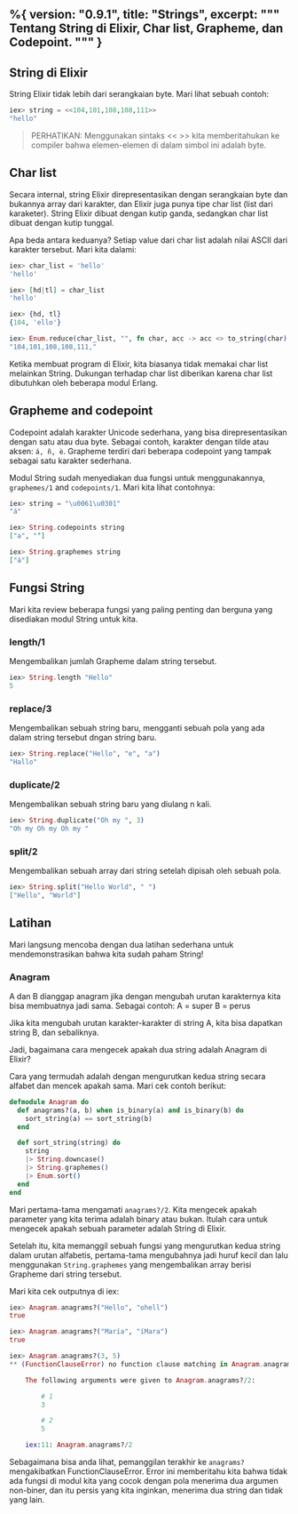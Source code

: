 %{
  version: "0.9.1",
  title: "Strings",
  excerpt: """
  Tentang String di Elixir, Char list, Grapheme, dan Codepoint.
  """
}
---

## String di Elixir

String Elixir tidak lebih dari serangkaian byte. Mari lihat sebuah contoh:

```elixir
iex> string = <<104,101,108,108,111>>
"hello"
```

>PERHATIKAN: Menggunakan sintaks << >> kita memberitahukan ke compiler bahwa elemen-elemen di dalam simbol ini adalah byte.

## Char list

Secara internal, string Elixir direpresentasikan dengan serangkaian byte dan bukannya array dari karakter, dan Elixir juga punya tipe char list (list dari karaketer).  String Elixir dibuat dengan kutip ganda, sedangkan char list dibuat dengan kutip tunggal.

Apa beda antara keduanya? Setiap value dari char list adalah nilai ASCII dari karakter tersebut. Mari kita dalami:

```elixir
iex> char_list = 'hello'
'hello'

iex> [hd|tl] = char_list
'hello'

iex> {hd, tl}
{104, 'ello'}

iex> Enum.reduce(char_list, "", fn char, acc -> acc <> to_string(char) <> "," end)
"104,101,108,108,111,"
```

Ketika membuat program di Elixir, kita biasanya tidak memakai char list melainkan String. Dukungan terhadap char list diberikan karena char list dibutuhkan oleh beberapa modul Erlang.

## Grapheme and codepoint

Codepoint adalah karakter Unicode sederhana, yang bisa direpresentasikan dengan satu atau dua byte. Sebagai contoh, karakter dengan tilde atau aksen: `á, ñ, è`. Grapheme terdiri dari beberapa codepoint yang tampak sebagai satu karakter sederhana.

Modul String sudah menyediakan dua fungsi untuk menggunakannya, `graphemes/1` and `codepoints/1`. Mari kita lihat contohnya:

```elixir
iex> string = "\u0061\u0301"
"á"

iex> String.codepoints string
["a", "́"]

iex> String.graphemes string
["á"]
```

## Fungsi String

Mari kita review beberapa fungsi yang paling penting dan berguna yang disediakan modul String untuk kita.

### length/1

Mengembalikan jumlah Grapheme dalam string tersebut.

```elixir
iex> String.length "Hello"
5
```

### replace/3

Mengembalikan sebuah string baru, mengganti sebuah pola yang ada dalam string tersebut dngan string baru.

```elixir
iex> String.replace("Hello", "e", "a")
"Hallo"
```

### duplicate/2

Mengembalikan sebuah string baru yang diulang n kali.

```elixir
iex> String.duplicate("Oh my ", 3)
"Oh my Oh my Oh my "
```

### split/2

Mengembalikan sebuah array dari string setelah dipisah oleh sebuah pola.

```elixir
iex> String.split("Hello World", " ")
["Hello", "World"]
```

## Latihan

Mari langsung mencoba dengan dua latihan sederhana untuk mendemonstrasikan bahwa kita sudah paham String!

### Anagram

A dan B dianggap anagram jika dengan mengubah urutan karakternya kita bisa membuatnya jadi sama. Sebagai contoh:
A = super
B = perus

Jika kita mengubah urutan karakter-karakter di string A, kita bisa dapatkan string B, dan sebaliknya.

Jadi, bagaimana cara mengecek apakah dua string adalah Anagram di Elixir?

Cara yang termudah adalah dengan mengurutkan kedua string secara alfabet dan mencek apakah sama. Mari cek contoh berikut:

```elixir
defmodule Anagram do
  def anagrams?(a, b) when is_binary(a) and is_binary(b) do
    sort_string(a) == sort_string(b)
  end

  def sort_string(string) do
    string
    |> String.downcase()
    |> String.graphemes()
    |> Enum.sort()
  end
end
```

Mari pertama-tama mengamati `anagrams?/2`. Kita mengecek apakah parameter yang kita terima adalah binary atau bukan. Itulah cara untuk mengecek apakah sebuah parameter adalah String di Elixir.

Setelah itu, kita memanggil sebuah fungsi yang mengurutkan kedua string dalam urutan alfabetis, pertama-tama mengubahnya jadi huruf kecil dan lalu menggunakan `String.graphemes` yang mengembalikan array berisi Grapheme dari string tersebut.

Mari kita cek outputnya di iex:

```elixir
iex> Anagram.anagrams?("Hello", "ohell")
true

iex> Anagram.anagrams?("María", "íMara")
true

iex> Anagram.anagrams?(3, 5)
** (FunctionClauseError) no function clause matching in Anagram.anagrams?/2

    The following arguments were given to Anagram.anagrams?/2:

        # 1
        3

        # 2
        5

    iex:11: Anagram.anagrams?/2
```

Sebagaimana bisa anda lihat, pemanggilan terakhir ke `anagrams?` mengakibatkan FunctionClauseError.  Error ini memberitahu kita bahwa tidak ada fungsi di modul kita yang cocok dengan pola menerima dua argumen non-biner, dan itu persis yang kita inginkan, menerima dua string dan tidak yang lain.
